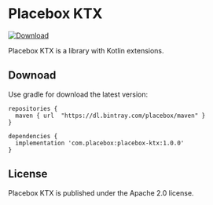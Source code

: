 # Placebox KTX
[ ![Download](https://api.bintray.com/packages/placebox/maven/placebox-ktx/images/download.svg?version=1.0.0) ](https://bintray.com/placebox/maven/placebox-ktx/1.0.0/link)

Placebox KTX is a library with Kotlin extensions.

## Downoad
Use gradle for download the latest version:

```
repositories {
  maven { url  "https://dl.bintray.com/placebox/maven" }
}

dependencies {
  implementation 'com.placebox:placebox-ktx:1.0.0'
}
```

## License
Placebox KTX is published under the Apache 2.0 license.
